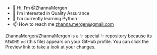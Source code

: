- 👋 Hi, I’m @ZhannaMergen
- 👀 I’m interested in Quality Assurance
- 🌱 I’m currently learning Python
- 📫 How to reach me zhanna.mergen@gmail.com

ZhannaMergen/ZhannaMergen is a ✨ special ✨ repository because its `README.md` (this file) appears on your GitHub profile.
You can click the Preview link to take a look at your changes.
